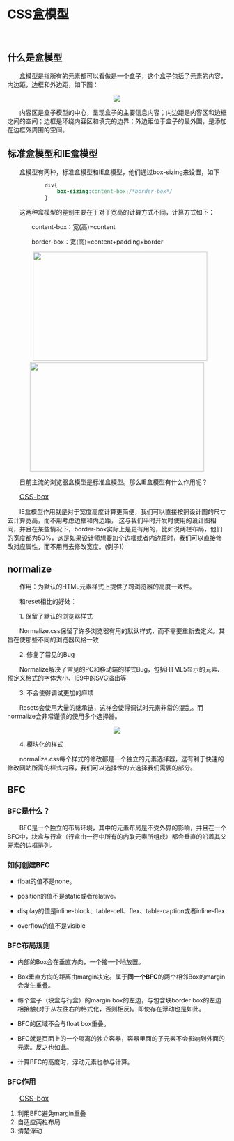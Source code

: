 # CSS盒模型

<br/>

## 什么是盒模型

　　盒模型是指所有的元素都可以看做是一个盒子，这个盒子包括了元素的内容，内边距，边框和外边距，如下图：

<div align="center">
  <img  src='img/css-box.png'></img>
</div>

　　内容区是盒子模型的中心，呈现盒子的主要信息内容；内边距是内容区和边框之间的空间；边框是环绕内容区和填充的边界；外边距位于盒子的最外围，是添加在边框外周围的空间。

## 标准盒模型和IE盒模型

　　盒模型有两种，标准盒模型和IE盒模型，他们通过box-sizing来设置，如下

```css
            div{
                box-sizing:content-box;/*border-box*/
            }
```

　　这两种盒模型的差别主要在于对于宽高的计算方式不同，计算方式如下：

　　　　content-box：宽(高)=content

　　　　border-box：宽(高)=content+padding+border

<div align="center">
　<img width='400' height='250' src='img/normal-box.jpeg'></img>
  <img width='400' height='250' src='img/ie-box.jpeg'></img>
</div>

　　目前主流的浏览器盒模型是标准盒模型。那么IE盒模型有什么作用呢？

<a style='margin-left:28px;font-size:16px;' href="/css-box" target="_blank">CSS-box</a>

　　IE盒模型作用就是对于宽度高度计算更简便，我们可以直接按照设计图的尺寸去计算宽高，而不用考虑边框和内边距，
这与我们平时开发时使用的设计图相同，并且在某些情况下，border-box实际上是更有用的，比如说两栏布局，他们
的宽度都为50%，这是如果设计师想要加个边框或者内边距时，我们可以直接修改对应属性，而不用再去修改宽度。(例子1)

## normalize

　　作用：为默认的HTML元素样式上提供了跨浏览器的高度一致性。

　　和reset相比的好处：

　　1. 保留了默认的浏览器样式

　　Normalize.css保留了许多浏览器有用的默认样式，而不需要重新去定义。其旨在使那些不同的浏览器风格一致

　　2. 修复了常见的Bug

　　Normalize解决了常见的PC和移动端的样式Bug，包括HTML5显示的元素、预定义格式的字体大小、IE9中的SVG溢出等

　　3. 不会使得调试更加的麻烦

　　Resets会使用大量的继承链，这样会使得调试时元素非常的混乱。而normalize会非常谨慎的使用多个选择器。

<div align="center">
  <img  src='img/css-reset-debugging.png'></img>
</div>

　　4. 模块化的样式

　　normalize.css每个样式的修改都是一个独立的元素选择器，这有利于快速的修改网站所需的样式内容，我们可以选择性的去选择我们需要的部分。

## BFC

### BFC是什么？

　　BFC是一个独立的布局环境，其中的元素布局是不受外界的影响，并且在一个BFC中，块盒与行盒（行盒由一行中所有的内联元素所组成）都会垂直的沿着其父元素的边框排列。

### 如何创建BFC

- float的值不是none。

- position的值不是static或者relative。

- display的值是inline-block、table-cell、flex、table-caption或者inline-flex

- overflow的值不是visible

### BFC布局规则

- 内部的Box会在垂直方向，一个接一个地放置。

- Box垂直方向的距离由margin决定。属于**同一个BFC**的两个相邻Box的margin会发生重叠。

- 每个盒子（块盒与行盒）的margin box的左边，与包含块border box的左边相接触(对于从左往右的格式化，否则相反)。即使存在浮动也是如此。

- BFC的区域不会与float box重叠。

- BFC就是页面上的一个隔离的独立容器，容器里面的子元素不会影响到外面的元素。反之也如此。

- 计算BFC的高度时，浮动元素也参与计算。

### BFC作用

<a style='margin-left:28px;font-size:16px;' href="/css-box" target="_blank">CSS-box</a>

1. 利用BFC避免margin重叠
2. 自适应两栏布局
3. 清楚浮动
